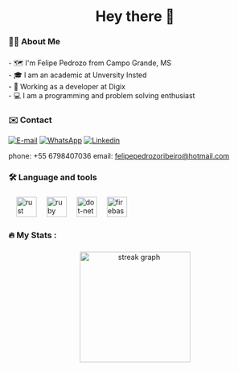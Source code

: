 
###

<h1 align="center">Hey there 👋</h1>

###

<h3 align="left">👩‍💻  About Me</h3>

###

<p align="left">- 🗺️ I'm Felipe Pedrozo from Campo Grande, MS<br>- 🎓 I am an academic at Unversity Insted<br> - 🔭 
Working as a developer at Digix <br>- 💻 I am a programming and problem solving enthusiast</p>

<h3 align="left">✉️  Contact</h3>


 [![E-mail](https://img.shields.io/badge/-Email-000?style=for-the-badge&logo=microsoft-outlook&logoColor=007BFF)](mailto:felipepedrozoribeiro@hotmail.com)
 [![WhatsApp](https://img.shields.io/badge/WhatsApp-25D366?style=for-the-badge&logo=whatsapp&logoColor=white)](https://wa.me/+5567984070366)
 [![Linkedin](https://img.shields.io/badge/LinkedIn-0077B5?style=for-the-badge&logo=linkedin&logoColor=white)](https://www.linkedin.com/in/felipe-pedrozo-234076273/)

 phone: +55 6798407036
 email: felipepedrozoribeiro@hotmail.com

###

<h3 align="left">🛠 Language and tools</h3>

###

<div align="left">
  
  <img width="12" />
  <img src="https://img.shields.io/badge/PHP-777BB4?style=for-the-badge&logo=php&logoColor=white" height="40" alt="rust logo"  />
  <img width="12" />
  <img src="https://img.shields.io/badge/HTML-239120?style=for-the-badge&logo=html5&logoColor=white" height="40" alt="ruby logo"  />
  <img width="12" />
  <img src="https://img.shields.io/badge/CSS3-1572B6?style=for-the-badge&logo=css3&logoColor=white" height="40" alt="dot-net logo"  />
  <img width="12" />
  <img src="https://img.shields.io/badge/MySQL-005C84?style=for-the-badge&logo=mysql&logoColor=white" height="40" alt="firebase logo"  />  
</div>

###

<h3 align="left">🔥   My Stats :</h3>

###

<div align="center">
  <img src="https://streak-stats.demolab.com?user=pedrozo0901&locale=en&mode=daily&theme=dark&hide_border=false&border_radius=5&order=3" height="220" alt="streak graph"  />
</div>

###
